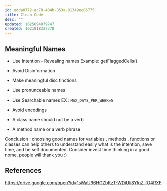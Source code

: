```yaml
---
id: edda0772-ac78-404b-853a-81349ec06775
title: Clean Code
desc: ""
updated: 1625894879747
created: 1621818337378
---
```


## Meaningful Names

- Use Intention - Revealing names
  Example: getFlaggedCells()

- Avoid Disinformation

- Make meaningful disc tinctions

- Use pronunceable names

- Use Searchable names EX : `MAX_DAYS_PER_WEEK=5`
- Avoid encodings

- A class name should not be a verb

- A method name or a verb phrase

Conclusion : choosing good names for variables , methods , functions or classes can help others to understand easily what is the intention, save time, and be self documented. Consider invest time thinking in a good nome, people will thank you :)

## References

https://drive.google.com/open?id=1sWaU96HGZbKzT-WDiUli8YlqZ-fO4RXF
